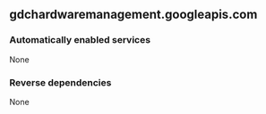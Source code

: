 ## gdchardwaremanagement.googleapis.com

### Automatically enabled services

None

### Reverse dependencies

None
